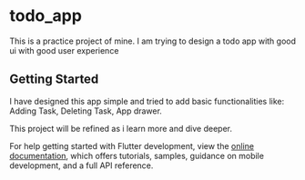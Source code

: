 # todo_app

This is a practice project of mine.
I am trying to design a todo app with good
ui with good user experience 

## Getting Started

I have designed this app simple and tried to add basic 
functionalities like: Adding Task, Deleting Task, App drawer.

This project will be refined as i learn more and dive deeper.




For help getting started with Flutter development, view the
[online documentation](https://docs.flutter.dev/), which offers tutorials,
samples, guidance on mobile development, and a full API reference.
